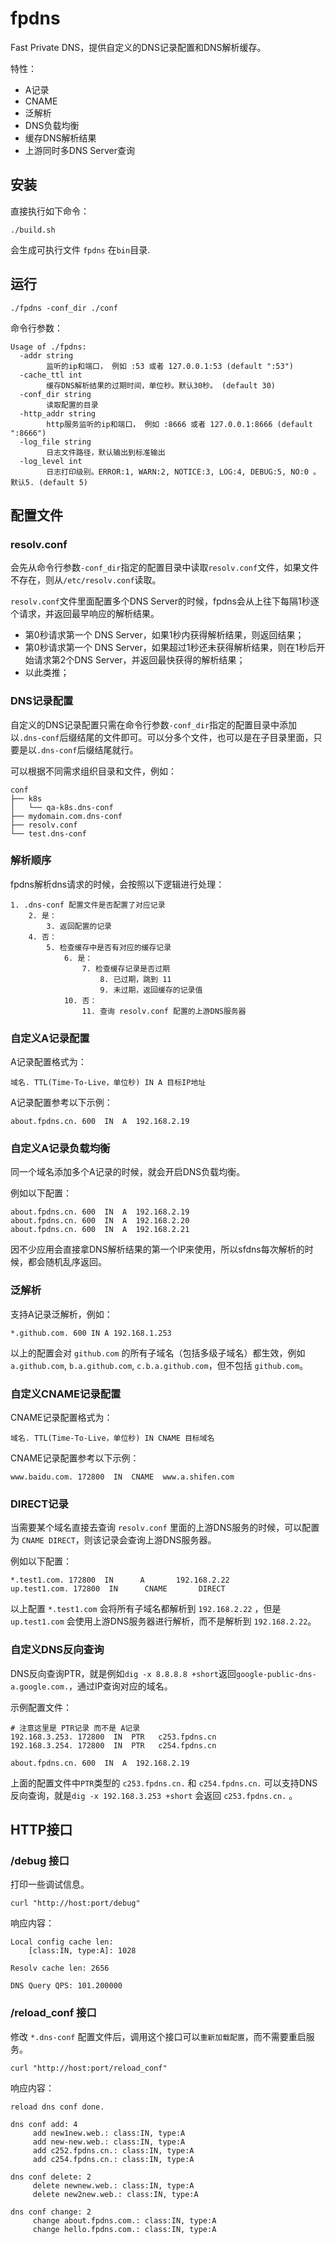 # fpdns

Fast Private DNS，提供自定义的DNS记录配置和DNS解析缓存。

特性：

- A记录
- CNAME
- 泛解析
- DNS负载均衡
- 缓存DNS解析结果
- 上游同时多DNS Server查询

## 安装

直接执行如下命令：

```
./build.sh
```

会生成可执行文件 `fpdns` 在`bin`目录.

## 运行

```
./fpdns -conf_dir ./conf
```

命令行参数：

```
Usage of ./fpdns:
  -addr string
    	监听的ip和端口， 例如 :53 或者 127.0.0.1:53 (default ":53")
  -cache_ttl int
    	缓存DNS解析结果的过期时间，单位秒。默认30秒。 (default 30)
  -conf_dir string
    	读取配置的目录
  -http_addr string
    	http服务监听的ip和端口， 例如 :8666 或者 127.0.0.1:8666 (default ":8666")
  -log_file string
    	日志文件路径，默认输出到标准输出
  -log_level int
    	日志打印级别。ERROR:1, WARN:2, NOTICE:3, LOG:4, DEBUG:5, NO:0 。默认5. (default 5)
```

## 配置文件

### resolv.conf

会先从命令行参数`-conf_dir`指定的配置目录中读取`resolv.conf`文件，如果文件不存在，则从`/etc/resolv.conf`读取。

`resolv.conf`文件里面配置多个DNS Server的时候，fpdns会从上往下每隔1秒逐个请求，并返回最早响应的解析结果。

- 第0秒请求第一个 DNS Server，如果1秒内获得解析结果，则返回结果；
- 第0秒请求第一个 DNS Server，如果超过1秒还未获得解析结果，则在1秒后开始请求第2个DNS Server，并返回最快获得的解析结果；
- 以此类推；

### DNS记录配置

自定义的DNS记录配置只需在命令行参数`-conf_dir`指定的配置目录中添加以`.dns-conf`后缀结尾的文件即可。可以分多个文件，也可以是在子目录里面，只要是以`.dns-conf`后缀结尾就行。    

可以根据不同需求组织目录和文件，例如：

```
conf
├── k8s
│   └── qa-k8s.dns-conf
├── mydomain.com.dns-conf
├── resolv.conf
└── test.dns-conf
```

### 解析顺序

fpdns解析dns请求的时候，会按照以下逻辑进行处理：

```
1. .dns-conf 配置文件是否配置了对应记录
	2. 是：
		3. 返回配置的记录
	4. 否：
		5. 检查缓存中是否有对应的缓存记录
			6. 是：
				7. 检查缓存记录是否过期
					8. 已过期，跳到 11
					9. 未过期，返回缓存的记录值
			10. 否：
				11. 查询 resolv.conf 配置的上游DNS服务器
```

### 自定义A记录配置

A记录配置格式为：

```
域名. TTL(Time-To-Live，单位秒) IN A 目标IP地址
```

A记录配置参考以下示例：

```
about.fpdns.cn. 600  IN  A  192.168.2.19
```

### 自定义A记录负载均衡

同一个域名添加多个A记录的时候，就会开启DNS负载均衡。

例如以下配置：

```
about.fpdns.cn. 600  IN  A  192.168.2.19
about.fpdns.cn. 600  IN  A  192.168.2.20
about.fpdns.cn. 600  IN  A  192.168.2.21
```

因不少应用会直接拿DNS解析结果的第一个IP来使用，所以sfdns每次解析的时候，都会随机乱序返回。

### 泛解析

支持A记录泛解析，例如：

```
*.github.com. 600 IN A 192.168.1.253
```

以上的配置会对 `github.com` 的所有子域名（包括多级子域名）都生效，例如 `a.github.com`, `b.a.github.com`, `c.b.a.github.com`，但不包括 `github.com`。

### 自定义CNAME记录配置

CNAME记录配置格式为：

```
域名. TTL(Time-To-Live，单位秒) IN CNAME 目标域名
```

CNAME记录配置参考以下示例：

```
www.baidu.com. 172800  IN  CNAME  www.a.shifen.com
```

### DIRECT记录

当需要某个域名直接去查询 `resolv.conf` 里面的上游DNS服务的时候，可以配置为 `CNAME DIRECT`，则该记录会查询上游DNS服务器。

例如以下配置：

```
*.test1.com. 172800  IN      A       192.168.2.22
up.test1.com. 172800  IN      CNAME       DIRECT
```

以上配置 `*.test1.com` 会将所有子域名都解析到 `192.168.2.22` ，但是 `up.test1.com` 会使用上游DNS服务器进行解析，而不是解析到 `192.168.2.22`。


### 自定义DNS反向查询

DNS反向查询PTR，就是例如`dig -x 8.8.8.8 +short`返回`google-public-dns-a.google.com.`，通过IP查询对应的域名。

示例配置文件：

```
# 注意这里是 PTR记录 而不是 A记录
192.168.3.253. 172800  IN  PTR   c253.fpdns.cn
192.168.3.254. 172800  IN  PTR   c254.fpdns.cn

about.fpdns.cn. 600  IN  A  192.168.2.19

```

上面的配置文件中`PTR`类型的 `c253.fpdns.cn.` 和 `c254.fpdns.cn.` 可以支持DNS反向查询，就是`dig -x 192.168.3.253 +short` 会返回 `c253.fpdns.cn.` 。

## HTTP接口

### /debug 接口

打印一些调试信息。

```
curl "http://host:port/debug"
```

响应内容：

```
Local config cache len:
	[class:IN, type:A]: 1028

Resolv cache len: 2656

DNS Query QPS: 101.200000
```

### /reload_conf 接口

修改 `*.dns-conf` 配置文件后，调用这个接口可以`重新加载配置`，而不需要重启服务。


```
curl "http://host:port/reload_conf"
```

响应内容：

```
reload dns conf done.

dns conf add: 4
	 add new1new.web.: class:IN, type:A
	 add new-new.web.: class:IN, type:A
	 add c252.fpdns.cn.: class:IN, type:A
	 add c254.fpdns.cn.: class:IN, type:A

dns conf delete: 2
	 delete newnew.web.: class:IN, type:A
	 delete new2new.web.: class:IN, type:A

dns conf change: 2
	 change about.fpdns.com.: class:IN, type:A
	 change hello.fpdns.com.: class:IN, type:A
```
